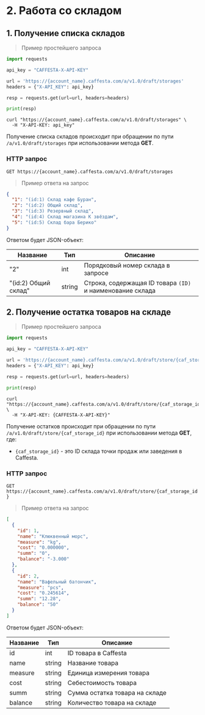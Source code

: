 # 2. Работа со складом

## 1. Получение списка складов

> Пример простейшего запроса

```python
import requests

api_key = "CAFFESTA-X-API-KEY"

url = 'https://{account_name}.caffesta.com/a/v1.0/draft/storages'
headers = {"X-API_KEY": api_key}

resp = requests.get(url=url, headers=headers)

print(resp)
```

```shell
curl "https://{account_name}.caffesta.com/a/v1.0/draft/storages" \
  -H "X-API-KEY: api_key" 
```

Получение списка складов происходит при обращении по пути `/a/v1.0/draft/storages` при использовании метода **GET**.

### HTTP запрос

`GET https://{account_name}.caffesta.com/a/v1.0/draft/storages`

> Пример ответа на запрос

```json
{
  "1": "(id:1) Склад кафе Буран",
  "2": "(id:2) Общий склад",
  "3": "(id:3) Резервный склад",
  "4": "(id:4) Склад магазина К звёздам",
  "5": "(id:5) Склад бара Берико"
}
```

Ответом будет JSON-объект:

| Название             | Тип    | Описание                                                  |
|----------------------|--------|-----------------------------------------------------------|
| "2"                  | int    | Порядковый номер склада в запросе                         |
| "(id:2) Общий склад" | string | Строка, содержащая ID товара `(ID)` и наименование склада |

## 2. Получение остатка товаров на складе

> Пример простейшего запроса

```python
import requests

api_key = "CAFFESTA-X-API-KEY"

url = 'https://{account_name}.caffesta.com/a/v1.0/draft/store/{caf_storage_id}'
headers = {"X-API_KEY": api_key}

resp = requests.get(url=url, headers=headers)

print(resp)
```

```shell
curl "https://{account_name}.caffesta.com/a/v1.0/draft/store/{caf_storage_id}" \
  -H "X-API-KEY: {CAFFESTA-X-API-KEY}" 
```

Получение остатков происходит при обращении по пути `/a/v1.0/draft/store/{caf_storage_id}` при использовании метода
**GET**, где:

* `{caf_storage_id}` - это ID склада точки продаж или заведения в Caffesta.

### HTTP запрос

`GET https://{account_name}.caffesta.com/a/v1.0/draft/store/{caf_storage_id}`

> Пример ответа на запрос

```json
[
  {
    "id": 1,
    "name": "Клюквенный морс",
    "measure": "kg",
    "cost": "0.000000",
    "summ": "0",
    "balance": "-3.000"
  },
  {
    "id": 2,
    "name": "Вафельный батончик",
    "measure": "pcs",
    "cost": "0.245614",
    "summ": "12.28",
    "balance": "50"
  }
]

```

Ответом будет JSON-объект:

| Название | Тип    | Описание                       |
|----------|--------|--------------------------------|
| id       | int    | ID товара в Caffesta           |
| name     | string | Название товара                |
| measure  | string | Единица измерения товара       |
| cost     | string | Себестоимость товара           |
| summ     | string | Сумма остатка товара на складе |
| balance  | string | Количество товара на складе    |
